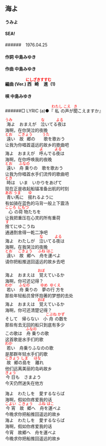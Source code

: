 <style type="text/css">
	ruby{
	    ruby-position: over;
	}
	ruby > rt{font-size: 12px;color:red;}
	p{font:16px;font-size: '楷体'}
</style>
## 海よ
#### うみよ
#### SEA!
######　1976.04.25


#### 作詞        中島みゆき
#### 作曲        中島みゆき
#### 編曲 (Ver.) <ruby><rb>西崎</rb><rp>(</rp><rt>にしざき</rt><rp>)</rp></ruby><ruby><rb>進</rb><rp>(</rp><rt>すすむ</rt><rp>)</rp></ruby> (1)
#### 唄          中島みゆき
######□ LYRIC (a)●『<ruby><rb>私</rb><rp>(</rp><rt>わたし</rt><rp>)</rp></ruby>の<ruby><rb>声</rb><rp>(</rp><rt>こえ</rt><rp>)</rp></ruby>が<ruby><rb>聞</rb><rp>(</rp><rt>き</rt><rp>)</rp></ruby>こえますか』


<ruby><rb>海</rb><rp>(</rp><rt>うみ</rt><rp>)</rp></ruby>よ　おまえが　<ruby><rb>泣</rb><rp>(</rp><rt>な</rt><rp>)</rp></ruby>いてる<ruby><rb>夜</rb><rp>(</rp><rt>よる</rt><rp>)</rp></ruby>は  
海啊，在你哭泣的夜晚  
<ruby><rb>遠</rb><rp>(</rp><rt>とお</rt><rp>)</rp></ruby>い　<ruby><rb>故郷</rb><rp>(</rp><rt>こきょう</rt><rp>)</rp></ruby>の　　<ruby><rb>歌</rb><rp>(</rp><rt>うた</rt><rp>)</rp></ruby>を歌おう  
让我为你唱首遥远的故乡的歌曲吧  
海よ　おまえが　<ruby><rb>呼</rb><rp>(</rp><rt>よ</rt><rp>)</rp></ruby>んでる<ruby><rb>夜</rb><rp>(</rp><rt>よる</rt><rp>)</rp></ruby>は  
海啊，在你呼唤我的夜晚  
<ruby><rb>遠</rb><rp>(</rp><rt>とお</rt><rp>)</rp></ruby>い　<ruby><rb>舟乗</rb><rp>(</rp><rt>ふなの</rt><rp>)</rp></ruby>りの　歌を歌おう  
让我为你唱首水手们流传的歌曲吧  
<ruby><rb>時</rb><rp>(</rp><rt>とき</rt><rp>)</rp></ruby>は　いま　いかりをあげて  
现在正是收起船锚准备出航的时刻  
<ruby><rb>青</rb><rp>(</rp><rt>あお</rt><rp>)</rp></ruby>い<ruby><rb>馬</rb><rp>(</rp><rt>うま</rt><rp>)</rp></ruby>に　<ruby><rb>揺</rb><rp>(</rp><rt>ゆ</rt><rp>)</rp></ruby>れるように  
有如骑在蓝色的马背一般上下震汤  
<ruby><rb>心</rb><rp>(</rp><rt>こころ</rt><rp>)</rp></ruby>の<ruby><rb>荷物</rb><rp>(</rp><rt>にもつ</rt><rp>)</rp></ruby>たちを  
 让我把重压在心灵的所有重荷  
<ruby><rb>捨</rb><rp>(</rp><rt>す</rt><rp>)</rp></ruby>てにゆこうね  
通通割舍得一乾二净吧  
海よ　わたしが　<ruby><rb>泣</rb><rp>(</rp><rt>な</rt><rp>)</rp></ruby>いてる<ruby><rb>夜</rb><rp>(</rp><rt>よる</rt><rp>)</rp></ruby>は  
海啊，在我哭泣的夜晚  
<ruby><rb>遠</rb><rp>(</rp><rt>とお</rt><rp>)</rp></ruby>い　<ruby><rb>故郷</rb><rp>(</rp><rt>こきょう</rt><rp>)</rp></ruby>へ　<ruby><rb>舟</rb><rp>(</rp><rt>ふね</rt><rp>)</rp></ruby>を<ruby><rb>運</rb><rp>(</rp><rt>はこ</rt><rp>)</rp></ruby>べよ  
请你把船推送回遥远的故乡去吧  


海よ　おまえは　<ruby><rb>覚</rb><rp>(</rp><rt>おぼ</rt><rp>)</rp></ruby>えているか  
海啊，你可还记得？  
<ruby><rb>若</rb><rp>(</rp><rt>わか</rt><rp>)</rp></ruby>い　<ruby><rb>舟乗</rb><rp>(</rp><rt>ふなの</rt><rp>)</rp></ruby>りの　<ruby><rb>夢</rb><rp>(</rp><rt>ゆめ</rt><rp>)</rp></ruby>の<ruby><rb>行方</rb><rp>(</rp><rt>ゆくえ</rt><rp>)</rp></ruby>を  
那些年轻船员曾怀抱著的梦想的去处  
海よ　おまえは　<ruby><rb>覚</rb><rp>(</rp><rt>おぼ</rt><rp>)</rp></ruby>えているか  
海啊，你可还清楚记得？  
そして　帰らない　小<ruby><rb>舟</rb><rp>(</rp><rt>こぶね</rt><rp>)</rp></ruby>の<ruby><rb>数</rb><rp>(</rp><rt>かず</rt><rp>)</rp></ruby>を  
那些有去无回的船只到底有多少  
この歌は　<ruby><rb>舟乗</rb><rp>(</rp><rt>ふなの</rt><rp>)</rp></ruby>りの歌  
这首歌是水手们的歌   
<ruby><rb>若</rb><rp>(</rp><rt>わか</rt><rp>)</rp></ruby>い　舟乗り</rb><rp>(</rp><rt>ふなの</rt><rp>)</rp></ruby>の歌  
是那群年轻水手们的歌  
<ruby><rb>故郷</rb><rp>(</rp><rt>こきょう</rt><rp>)</rp></ruby>の<ruby><rb>島</rb><rp>(</rp><rt>しま</rt><rp>)</rp></ruby>を　<ruby><rb>離</rb><rp>(</rp><rt>はな</rt><rp>)</rp></ruby>れ  
他们远离美丽的岛屿故乡  
<ruby><rb>今日</rb><rp>(</rp><rt>きょう</rt><rp>)</rp></ruby>も　さまよう  
今天仍然迷失在他方  

海よ　わたしを　愛するならば  
海啊，假如你疼爱我的话  
<ruby><rb>今宵</rb><rp>(</rp><rt>こよい</rt><rp>)</rp></ruby>　<ruby><rb>故郷</rb><rp>(</rp><rt>こきょう</rt><rp>)</rp></ruby>へ　<ruby><rb>舟</rb><rp>(</rp><rt>ふね</rt><rp>)</rp></ruby>を<ruby><rb>運</rb><rp>(</rp><rt>はこ</rt><rp>)</rp></ruby>べよ  
今晚求你把船推回遥远的故乡  
海よ　わたしを　愛するならば  
 海啊，假如你疼爱我的话  
今宵　故郷へ　舟を運べよ  
今晚求你把船推回遥远的故乡  
